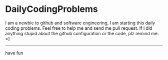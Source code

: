 # DailyCodingProblems

I am a newbie to github and software engineering, I am starting this daily coding problems. Feel free to help me and send me pull request. If I did anything stupid about the github configuration or the code, plz remind me. =]

***
have fun
